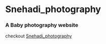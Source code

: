 # Snehadi_photography 
### A Baby photography website
checkout [Snehadi_photography](https://njtales.github.io/Snehadi_photography/)
